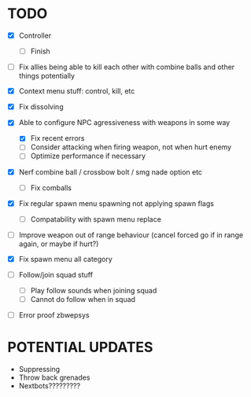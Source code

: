 # TODO
- [x] Controller
    - [ ] Finish
- [ ] Fix allies being able to kill each other with combine balls and other things potentially
- [x] Context menu stuff: control, kill, etc
- [x] Fix dissolving
- [x] Able to configure NPC agressiveness with weapons in some way
    - [x] Fix recent errors
    - [ ] Consider attacking when firing weapon, not when hurt enemy
    - [ ] Optimize performance if necessary
- [x] Nerf combine ball / crossbow bolt / smg nade option etc
    - [ ] Fix comballs
- [x] Fix regular spawn menu spawning not applying spawn flags
    - [ ] Compatability with spawn menu replace
- [ ] Improve weapon out of range behaviour (cancel forced go if in range again, or maybe if hurt?)
- [x] Fix spawn menu all category
- [ ] Follow/join squad stuff
    - [ ] Play follow sounds when joining squad
    - [ ] Cannot do follow when in squad
- [ ] Error proof zbwepsys


# POTENTIAL UPDATES
- Suppressing
- Throw back grenades
- Nextbots?????????